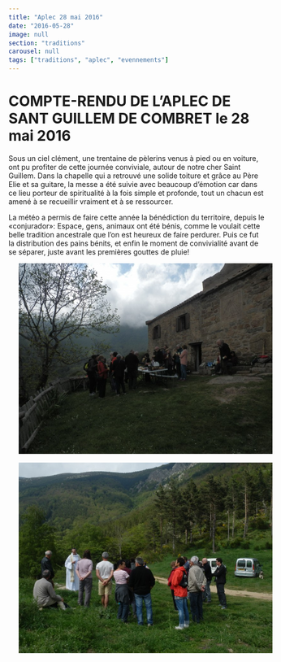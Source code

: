 ```yaml
---
title: "Aplec 28 mai 2016"
date: "2016-05-28"
image: null
section: "traditions"
carousel: null
tags: ["traditions", "aplec", "evennements"]
---
```


# COMPTE-RENDU DE L’APLEC DE SANT GUILLEM DE COMBRET le 28 mai 2016

Sous un ciel clément, une trentaine de pèlerins venus à pied ou en voiture, ont pu profiter de cette journée conviviale, autour de notre cher Saint Guillem. Dans la chapelle qui a retrouvé une solide toiture et grâce au Père Elie et sa guitare, la messe a été suivie avec beaucoup d’émotion car dans ce lieu porteur de spiritualité à la fois simple et profonde, tout un chacun est amené à se recueillir vraiment et à se ressourcer.

La météo a permis de faire cette année la bénédiction du territoire, depuis le «conjurador»: Espace, gens, animaux ont été bénis, comme le voulait cette belle tradition ancestrale que l’on est heureux de faire perdurer. Puis ce fut la distribution des pains bénits, et enfin le moment de convivialité avant de se séparer, juste avant les premières gouttes de pluie!

<img
  alt
  src="/images/p5284246-jpg.jpg"
  style="
    width: 500px;
    height: 375px;
    margin-right: 20px;
    margin-left: 20px;
  "
/>

<img
  alt
  src="/images/p5284244-jpg.jpg"
  style="
    width: 500px;
    height: 375px;
    margin-right: 20px;
    margin-left: 20px;
  "
/>
